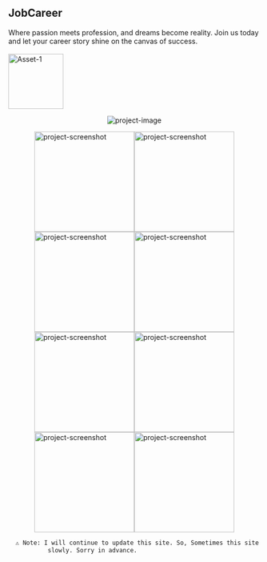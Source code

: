 ## JobCareer

Where passion meets profession, and dreams become reality. Join us today and let your career story shine on the canvas of success.
<br/><br/>
[<img src="https://i.ibb.co/s15x7kH/Asset-1.png" alt="Asset-1" border="0" width="110">](https://jobcareer.vercel.app)

<p align="center"><img src="https://i.imgur.com/FJV6rI6.png" alt="project-image"></p>
<div style="display: flex;flex-wrap: wrap;justify-content: center;align-items: center;">
  <img src="https://i.imgur.com/v90vMEb.png" alt="project-screenshot" width="200">
  <img src="https://i.imgur.com/y8DlGRK.png" alt="project-screenshot" width="200">
  <img src="https://i.imgur.com/UqV1Zn7.png" alt="project-screenshot" width="200">
  <img src="https://i.imgur.com/xP7MQdI.png" alt="project-screenshot" width="200">
  <img src="https://i.imgur.com/R16CR7T.png" alt="project-screenshot" width="200">
  <img src="https://i.imgur.com/6C2yuJa.png" alt="project-screenshot" width="200">
  <img src="https://i.imgur.com/ZkNvqPV.png" alt="project-screenshot" width="200">
  <img src="https://i.imgur.com/4r5TpLF.png" alt="project-screenshot" width="200">
</div>
<p></p>

```bash
  ⚠️ Note: I will continue to update this site. So, Sometimes this site could be broken or works
           slowly. Sorry in advance.
```
